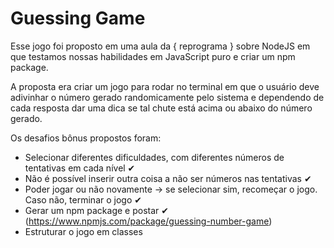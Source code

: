 # Guessing Game

Esse jogo foi proposto em uma aula da { reprograma } sobre NodeJS em que testamos nossas habilidades em JavaScript puro e criar um npm package.

A proposta era criar um jogo para rodar no terminal em que o usuário deve adivinhar o número gerado randomicamente pelo sistema e dependendo de cada resposta dar uma dica se tal chute está acima ou abaixo do número gerado. 

Os desafios bônus propostos foram:
  - Selecionar diferentes dificuldades, com diferentes números de tentativas em cada nível ✔
  - Não é possível inserir outra coisa a não ser números nas tentativas ✔
  - Poder jogar ou não novamente -> se selecionar sim, recomeçar o jogo. Caso não, terminar o jogo ✔
  - Gerar um npm package e postar ✔ (https://www.npmjs.com/package/guessing-number-game)
  - Estruturar o jogo em classes 
  
